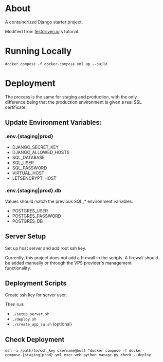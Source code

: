 <h1>About</h1>
<p>A containerized Django starter project.</p>
<p>Modified from <a href="">testdriven.io</a>'s tutorial.</p>

<h1>Running Locally</h1>
<code>docker compose -f docker-compose.yml up --build</code>
<h1>Deployment</h1>
<p>The process is the same for staging and production, with the only difference being
that the production environment is given a real SSL certificate.</p>
<h2>Update Environment Variables:</h2>
<h3>.env.{staging|prod}</h3>
<ul>
    <li>DJANGO_SECRET_KEY</li>
    <li>DJANGO_ALLOWED_HOSTS</li>
    <li>SQL_DATABASE</li>
    <li>SQL_USER</li>
    <li>SQL_PASSWORD</li>
    <li>VIRTUAL_HOST</li>
    <li>LETSENCRYPT_HOST</li>
</ul>
<h3>.env.{staging|prod}.db</h3>
<p>Values should match the previous SQL_* environment variables.</p>
<ul>
    <li>POSTGRES_USER</li>
    <li>POSTGRES_PASSWORD</li>
    <li>POSTGRES_DB</li>
</ul>
<h2>Server Setup</h2>
<p>Set up host server and add root ssh key.</p>
<p>Currently, this project does not add a firewall in the scripts. A firewall should be added manually or through the VPS provider's management functionality.</p>
<h2>Deployment Scripts</h2>
<p>Create ssh key for server user.</p>
<p>Then run:</p>
<ul>
    <li><code>./setup_server.sh</code></li>
    <li><code>./deploy.sh</code></li>
    <li><code>./create_app_su.sh</code> (optional)</li>
</ul>
<h2>Check Deployment</h2>
<code>ssh -i /path/to/ssh_key username@host "docker compose -f docker-compose.{staging|prod}.yml exec web python manage.py check --deploy</code>
